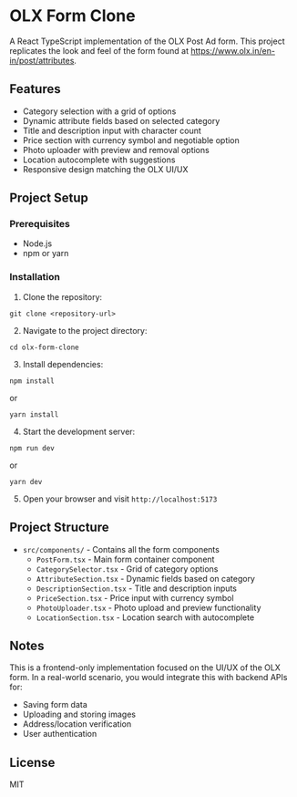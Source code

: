 # OLX Form Clone

A React TypeScript implementation of the OLX Post Ad form. This project replicates the look and feel of the form found at https://www.olx.in/en-in/post/attributes.

## Features

- Category selection with a grid of options
- Dynamic attribute fields based on selected category
- Title and description input with character count
- Price section with currency symbol and negotiable option
- Photo uploader with preview and removal options
- Location autocomplete with suggestions
- Responsive design matching the OLX UI/UX

## Project Setup

### Prerequisites

- Node.js
- npm or yarn

### Installation

1. Clone the repository:
```
git clone <repository-url>
```

2. Navigate to the project directory:
```
cd olx-form-clone
```

3. Install dependencies:
```
npm install
```
or
```
yarn install
```

4. Start the development server:
```
npm run dev
```
or
```
yarn dev
```

5. Open your browser and visit `http://localhost:5173`

## Project Structure

- `src/components/` - Contains all the form components
  - `PostForm.tsx` - Main form container component
  - `CategorySelector.tsx` - Grid of category options
  - `AttributeSection.tsx` - Dynamic fields based on category
  - `DescriptionSection.tsx` - Title and description inputs
  - `PriceSection.tsx` - Price input with currency symbol
  - `PhotoUploader.tsx` - Photo upload and preview functionality
  - `LocationSection.tsx` - Location search with autocomplete

## Notes

This is a frontend-only implementation focused on the UI/UX of the OLX form. In a real-world scenario, you would integrate this with backend APIs for:

- Saving form data
- Uploading and storing images
- Address/location verification
- User authentication

## License

MIT 
